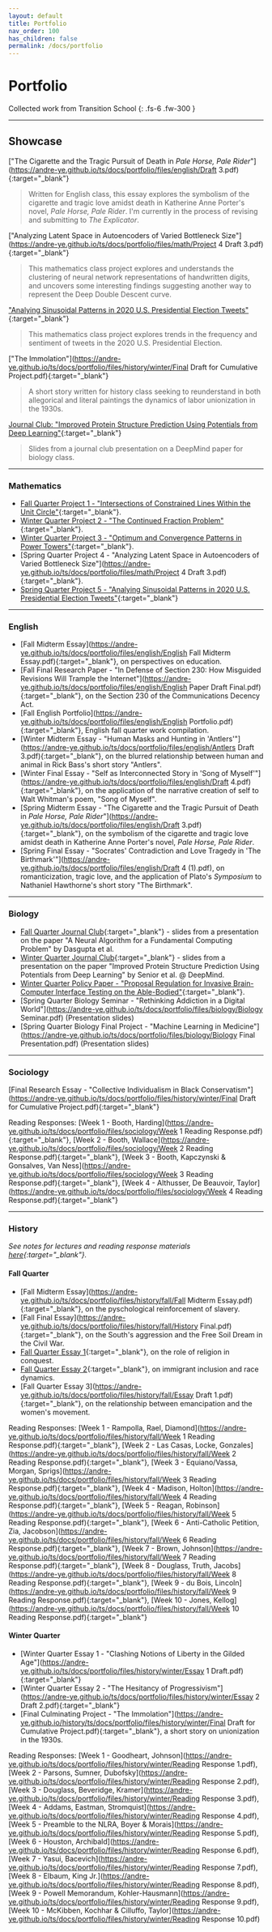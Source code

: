 ```yaml
---
layout: default
title: Portfolio
nav_order: 100
has_children: false
permalink: /docs/portfolio
---
```


# Portfolio

Collected work from Transition School
{: .fs-6 .fw-300 }

---


## Showcase

["The Cigarette and the Tragic Pursuit of Death in *Pale Horse, Pale Rider*"](https://andre-ye.github.io/ts/docs/portfolio/files/english/Draft 3.pdf){:target="_blank"}
> Written for English class, this essay explores the symbolism of the cigarette and tragic love amidst death in Katherine Anne Porter's novel, *Pale Horse, Pale Rider*. I'm currently in the process of revising and submitting to *The Explicator*.

["Analyzing Latent Space in Autoencoders of Varied Bottleneck Size"](https://andre-ye.github.io/ts/docs/portfolio/files/math/Project 4 Draft 3.pdf){:target="_blank"}
> This mathematics class project explores and understands the clustering of neural network representations of handwritten digits, and uncovers some interesting findings suggesting another way to represent the Deep Double Descent curve.

["Analying Sinusoidal Patterns in 2020 U.S. Presidential Election Tweets"](https://andre-ye.github.io/ts/docs/portfolio/files/math/Project_5_final.pdf){:target="_blank"}
> This mathematics class project explores trends in the frequency and sentiment of tweets in the 2020 U.S. Presidential Election.

["The Immolation"](https://andre-ye.github.io/ts/docs/portfolio/files/history/winter/Final Draft for Cumulative Project.pdf){:target="_blank"} 
> A short story written for history class seeking to reunderstand in both allegorical and literal paintings the dynamics of labor unionization in the 1930s.

[Journal Club: "Improved Protein Structure Prediction Using Potentials from Deep Learning"](https://andre-ye.github.io/ts/docs/portfolio/files/biology/winter-bio-jc.pdf){:target="_blank"}
> Slides from a journal club presentation on a DeepMind paper for biology class.

---

### Mathematics
- [Fall Quarter Project 1 - "Intersections of Constrained Lines Within the Unit Circle"](https://andre-ye.github.io/ts/docs/portfolio/files/math/Project_1_Final_Draft.pdf){:target="_blank"}.
- [Winter Quarter Project 2 - "The Continued Fraction Problem"](https://andre-ye.github.io/ts/docs/portfolio/files/math/annotated-Project_2-1.pdf){:target="_blank"}.
- [Winter Quarter Project 3 - "Optimum and Convergence Patterns in Power Towers"](https://andre-ye.github.io/ts/docs/portfolio/files/math/project-3.pdf){:target="_blank"}.
- [Spring Quarter Project 4 - "Analyzing Latent Space in Autoencoders of Varied Bottleneck Size"](https://andre-ye.github.io/ts/docs/portfolio/files/math/Project 4 Draft 3.pdf){:target="_blank"}.
- [Spring Quarter Project 5 - "Analying Sinusoidal Patterns in 2020 U.S. Presidential Election Tweets"](https://andre-ye.github.io/ts/docs/portfolio/files/math/Project_5_final.pdf){:target="_blank"}

---

### English
- [Fall Midterm Essay](https://andre-ye.github.io/ts/docs/portfolio/files/english/English Fall Midterm Essay.pdf){:target="_blank"}, on perspectives on education.
- [Fall Final Research Paper - "In Defense of Section 230: How Misguided Revisions Will Trample the Internet"](https://andre-ye.github.io/ts/docs/portfolio/files/english/English Paper Draft Final.pdf){:target="_blank"}, on the Section 230 of the Communications Decency Act.
- [Fall English Portfolio](https://andre-ye.github.io/ts/docs/portfolio/files/english/English Portfolio.pdf){:target="_blank"}, English fall quarter work compilation.
- [Winter Midterm Essay - "Human Masks and Hunting in 'Antlers'"](https://andre-ye.github.io/ts/docs/portfolio/files/english/Antlers Draft 3.pdf){:target="_blank"}, on the blurred relationship between human and animal in Rick Bass's short story "Antlers".
- [Winter Final Essay - "Self as Interconnected Story in 'Song of Myself'"](https://andre-ye.github.io/ts/docs/portfolio/files/english/Draft 4.pdf){:target="_blank"}, on the application of the narrative creation of self to Walt Whitman's poem, "Song of Myself".
- [Spring Midterm Essay - "The Cigarette and the Tragic Pursuit of Death in *Pale Horse, Pale Rider*"](https://andre-ye.github.io/ts/docs/portfolio/files/english/Draft 3.pdf){:target="_blank"}, on the symbolism of the cigarette and tragic love amidst death in Katherine Anne Porter's novel, *Pale Horse, Pale Rider*.
- [Spring Final Essay - "Socrates' Contradiction and Love Tragedy in 'The Birthmark'"](https://andre-ye.github.io/ts/docs/portfolio/files/english/Draft 4 (1).pdf), on romanticization, tragic love, and the application of Plato's *Symposium* to Nathaniel Hawthorne's short story "The Birthmark".

---

### Biology
- [Fall Quarter Journal Club](https://andre-ye.github.io/ts/docs/portfolio/files/biology/fall-bio-jc.pdf){:target="_blank"} - slides from a presentation on the paper "A Neural Algorithm for a Fundamental Computing Problem" by Dasgupta et al.
- [Winter Quarter Journal Club](https://andre-ye.github.io/ts/docs/portfolio/files/biology/winter-bio-jc.pdf){:target="_blank"} - slides from a presentation on the paper "Improved Protein Structure Prediction Using Potentials from Deep Learning" by Senior et al. @ DeepMind.
- [Winter Quarter Policy Paper - "Proposal Regulation for Invasive Brain-Computer Interface Testing on the Able-Bodied"](http://andre-ye.github.io/ts/docs/portfolio/files/biology/biology-policy-paper-winter.pdf){:target="_blank"}.
- [Spring Quarter Biology Seminar - "Rethinking Addiction in a Digital World"](https://andre-ye.github.io/ts/docs/portfolio/files/biology/Biology Seminar.pdf) (Presentation slides)
- [Spring Quarter Biology Final Project - "Machine Learning in Medicine"](https://andre-ye.github.io/ts/docs/portfolio/files/biology/Biology Final Presentation.pdf) (Presentation slides)

---

### Sociology
[Final Research Essay - "Collective Individualism in Black Conservatism"](https://andre-ye.github.io/ts/docs/portfolio/files/history/winter/Final Draft for Cumulative Project.pdf){:target="_blank"}

Reading Responses: [Week 1 - Booth, Harding](https://andre-ye.github.io/ts/docs/portfolio/files/sociology/Week 1 Reading Response.pdf){:target="_blank"}, [Week 2 - Booth, Wallace](https://andre-ye.github.io/ts/docs/portfolio/files/sociology/Week 2 Reading Response.pdf){:target="_blank"}, [Week 3 - Booth, Kapczynski & Gonsalves, Van Ness](https://andre-ye.github.io/ts/docs/portfolio/files/sociology/Week 3 Reading Response.pdf){:target="_blank"}, [Week 4 - Althusser, De Beauvoir, Taylor](https://andre-ye.github.io/ts/docs/portfolio/files/sociology/Week 4 Reading Response.pdf){:target="_blank"}

---

### History
*See notes for lectures and reading response materials [here](https://andre-ye.github.io/history/history_navigation){:target="_blank"}.*

#### Fall Quarter
- [Fall Midterm Essay](https://andre-ye.github.io/ts/docs/portfolio/files/history/fall/Fall Midterm Essay.pdf){:target="_blank"}, on the pyschological reinforcement of slavery.
- [Fall Final Essay](https://andre-ye.github.io/ts/docs/portfolio/files/history/fall/History Final.pdf){:target="_blank"}, on the South's aggression and the Free Soil Dream in the Civil War.
- [Fall Quarter Essay 1](https://andre-ye.github.io/ts/docs/portfolio/files/history/fall/Essay%201.pdf){:target="_blank"}, on the role of religion in conquest.
- [Fall Quarter Essay 2](https://andre-ye.github.io/ts/docs/portfolio/files/history/fall/Essay%202%20Revised.pdf){:target="_blank"}, on immigrant inclusion and race dynamics.
- [Fall Quarter Essay 3](https://andre-ye.github.io/ts/docs/portfolio/files/history/fall/Essay Draft 1.pdf){:target="_blank"}, on the relationship between emancipation and the women's movement.

Reading Responses: [Week 1 - Rampolla, Rael, Diamond](https://andre-ye.github.io/ts/docs/portfolio/files/history/fall/Week 1 Reading Response.pdf){:target="_blank"},  [Week 2 - Las Casas, Locke, Gonzales](https://andre-ye.github.io/ts/docs/portfolio/files/history/fall/Week 2 Reading Response.pdf){:target="_blank"},  [Week 3 - Equiano/Vassa, Morgan, Sprigs](https://andre-ye.github.io/ts/docs/portfolio/files/history/fall/Week 3 Reading Response.pdf){:target="_blank"}, [Week 4 - Madison, Holton](https://andre-ye.github.io/ts/docs/portfolio/files/history/fall/Week 4 Reading Response.pdf){:target="_blank"}, [Week 5 - Reagan, Robinson](https://andre-ye.github.io/ts/docs/portfolio/files/history/fall/Week 5 Reading Response.pdf){:target="_blank"}, [Week 6 - Anti-Catholic Petition, Zia, Jacobson](https://andre-ye.github.io/ts/docs/portfolio/files/history/fall/Week 6 Reading Response.pdf){:target="_blank"}, [Week 7 - Brown, Johnson](https://andre-ye.github.io/ts/docs/portfolio/files/history/fall/Week 7 Reading Response.pdf){:target="_blank"}, [Week 8 - Douglass, Truth, Jacobs](https://andre-ye.github.io/ts/docs/portfolio/files/history/fall/Week 8 Reading Response.pdf){:target="_blank"}, [Week 9 - du Bois, Lincoln](https://andre-ye.github.io/ts/docs/portfolio/files/history/fall/Week 9 Reading Response.pdf){:target="_blank"}, [Week 10 - Jones, Kellog](https://andre-ye.github.io/ts/docs/portfolio/files/history/fall/Week 10 Reading Response.pdf){:target="_blank"} 

#### Winter Quarter
- [Winter Quarter Essay 1 - "Clashing Notions of Liberty in the Gilded Age"](https://andre-ye.github.io/ts/docs/portfolio/files/history/winter/Essay 1 Draft.pdf){:target="_blank"}
- [Winter Quarter Essay 2 - "The Hesitancy of Progressivism"](https://andre-ye.github.io/ts/docs/portfolio/files/history/winter/Essay 2 Draft 2.pdf){:target="_blank"}
- [Final Culminating Project - "The Immolation"](https://andre-ye.github.io/history/ts/docs/portfolio/files/history/winter/Final Draft for Cumulative Project.pdf){:target="_blank"}, a short story on unionization in the 1930s.

Reading Responses: 
[Week 1 - Goodheart, Johnson](https://andre-ye.github.io/ts/docs/portfolio/files/history/winter/Reading Response 1.pdf), 
[Week 2 - Parsons, Sumner, Dubofsky](https://andre-ye.github.io/ts/docs/portfolio/files/history/winter/Reading Response 2.pdf), 
[Week 3 - Douglass, Beveridge, Kramer](https://andre-ye.github.io/ts/docs/portfolio/files/history/winter/Reading Response 3.pdf), 
[Week 4 - Addams, Eastman, Stromquist](https://andre-ye.github.io/ts/docs/portfolio/files/history/winter/Reading Response 4.pdf), 
[Week 5 - Preamble to the NLRA, Boyer & Morais](https://andre-ye.github.io/ts/docs/portfolio/files/history/winter/Reading Response 5.pdf), 
[Week 6 - Houston, Archibald](https://andre-ye.github.io/ts/docs/portfolio/files/history/winter/Reading Response 6.pdf), 
[Week 7 - Yasui, Bacevich](https://andre-ye.github.io/ts/docs/portfolio/files/history/winter/Reading Response 7.pdf), 
[Week 8 - Elbaum, King Jr.](https://andre-ye.github.io/ts/docs/portfolio/files/history/winter/Reading Response 8.pdf), 
[Week 9 - Powell Memorandum, Kohler-Hausmann](https://andre-ye.github.io/ts/docs/portfolio/files/history/winter/Reading Response 9.pdf), 
[Week 10 - McKibben, Kochhar & Cilluffo, Taylor](https://andre-ye.github.io/ts/docs/portfolio/files/history/winter/Reading Response 10.pdf)

